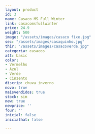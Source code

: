 ```yaml
---
layout: product
id: 3
name: Casaco MS Full Winter
link: casacomsfullwinter
price: 24.9
weight: 500
image: "/assets/images/casaco fixe.jpg"
sec: "/assets/images/casaquinho.jpg"
thir: "/assets/images/casacoverde.jpg"
categoria: casacos
att: basic
color:
- Vermelho
- Azul
- Verde
- Cinzento
discrip: chuva inverno
novo: true
maisvendidos: true
stock: sim
new: true
newprice: ''
four: ''
inicial: false
inicialhat: false

---
```

